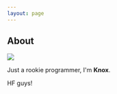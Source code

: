 ```yaml
---
layout: page
---
```


## About



<img src="https://knox-ye.github.io/Knox.jpg" class="floatpic">



Just a rookie programmer, I'm **Knox**.  

HF guys!

